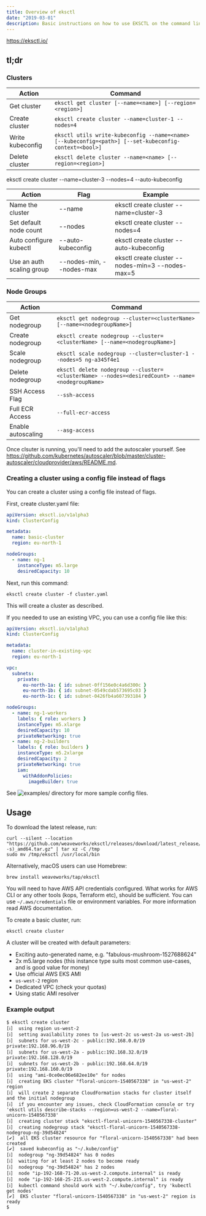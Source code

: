 ```yaml
---
title: Overview of eksctl
date: "2019-03-01"
description: Basic instructions on how to use EKSCTL on the command line.
---
```


https://eksctl.io/

<Ad />

## tl;dr

### Clusters

| Action           | Command                                                                                               |
| ---------------- | ----------------------------------------------------------------------------------------------------- |
| Get cluster      | `eksctl get cluster [--name=<name>] [--region=<region>]`                                              |
| Create cluster   | `eksctl create cluster --name=cluster-1 --nodes=4`                                                    |
| Write kubeconfig | `eksctl utils write-kubeconfig --name=<name> [--kubeconfig=<path>] [--set-kubeconfig-context=<bool>]` |
| Delete cluster   | `eksctl delete cluster --name=<name> [--region=<region>]`                                             |

eksctl create cluster --name=cluster-3 --nodes=4 --auto-kubeconfig

| Action                    | Flag                     | Example                                           |
| ------------------------- | ------------------------ | ------------------------------------------------- |
| Name the cluster          | --name                   | eksctl create cluster --name=cluster-3            |
| Set default node count    | --nodes                  | eksctl create cluster --nodes=4                   |
| Auto configure kubectl    | --auto-kubeconfig        | eksctl create cluster --auto-kubeconfig           |
| Use an auth scaling group | --nodes-min, --nodes-max | eksctl create cluster --nodes-min=3 --nodes-max=5 |

### Node Groups

| Action             | Command                                                                                         |
| ------------------ | ----------------------------------------------------------------------------------------------- |
| Get nodegroup      | `eksctl get nodegroup --cluster=<clusterName> [--name=<nodegroupName>]`                         |
| Create nodegroup   | `eksctl create nodegroup --cluster=<clusterName> [--name=<nodegroupName>]`                      |
| Scale nodegroup    | `eksctl scale nodegroup --cluster=cluster-1 --nodes=5 ng-a345f4e1`                              |
| Delete nodegroup   | `eksctl delete nodegroup --cluster=<clusterName> --nodes=<desiredCount> --name=<nodegroupName>` |
| SSH Access Flag    | `--ssh-access`                                                                                  |
| Full ECR Access    | `--full-ecr-access`                                                                             |
| Enable autoscaling | `--asg-access`                                                                                  |

Once clsuter is running, you'll need to add the autoscaler yourself. See https://github.com/kubernetes/autoscaler/blob/master/cluster-autoscaler/cloudprovider/aws/README.md.

### Creating a cluster using a config file instead of flags

You can create a cluster using a config file instead of flags.

First, create cluster.yaml file:

```yaml
apiVersion: eksctl.io/v1alpha3
kind: ClusterConfig

metadata:
  name: basic-cluster
  region: eu-north-1

nodeGroups:
  - name: ng-1
    instanceType: m5.large
    desiredCapacity: 10
```

Next, run this command:

```shell
eksctl create cluster -f cluster.yaml
```

This will create a cluster as described.

If you needed to use an existing VPC, you can use a config file like this:

```yaml
apiVersion: eksctl.io/v1alpha3
kind: ClusterConfig

metadata:
  name: cluster-in-existing-vpc
  region: eu-north-1

vpc:
  subnets:
    private:
      eu-north-1a: { id: subnet-0ff156e0c4a6d300c }
      eu-north-1b: { id: subnet-0549cdab573695c03 }
      eu-north-1c: { id: subnet-0426fb4a607393184 }

nodeGroups:
  - name: ng-1-workers
    labels: { role: workers }
    instanceType: m5.xlarge
    desiredCapacity: 10
    privateNetworking: true
  - name: ng-2-builders
    labels: { role: builders }
    instanceType: m5.2xlarge
    desiredCapacity: 2
    privateNetworking: true
    iam:
      withAddonPolicies:
        imageBuilder: true
```

See ![examples/](https://github.com/weaveworks/eksctl/tree/master/examples) directory for more sample config files.

<Ad />

## Usage

To download the latest release, run:

```shell
curl --silent --location "https://github.com/weaveworks/eksctl/releases/download/latest_release/eksctl_$(uname -s)_amd64.tar.gz" | tar xz -C /tmp
sudo mv /tmp/eksctl /usr/local/bin
```

Alternatively, macOS users can use Homebrew:

```shell
brew install weaveworks/tap/eksctl
```

You will need to have AWS API credentials configured. What works for AWS CLI or any other tools (kops, Terraform etc), should be sufficient. You can use `~/.aws/credentials` file or environment variables. For more information read AWS documentation.

To create a basic cluster, run:

```shell
eksctl create cluster
```

A cluster will be created with default parameters:

- Exciting auto-generated name, e.g. "fabulous-mushroom-1527688624"
- 2x m5.large nodes (this instance type suits most common use-cases, and is good value for money)
- Use official AWS EKS AMI
- `us-west-2` region
- Dedicated VPC (check your quotas)
- Using static AMI resolver

### Example output

```shell
$ eksctl create cluster
[ℹ]  using region us-west-2
[ℹ]  setting availability zones to [us-west-2c us-west-2a us-west-2b]
[ℹ]  subnets for us-west-2c - public:192.168.0.0/19 private:192.168.96.0/19
[ℹ]  subnets for us-west-2a - public:192.168.32.0/19 private:192.168.128.0/19
[ℹ]  subnets for us-west-2b - public:192.168.64.0/19 private:192.168.160.0/19
[ℹ]  using "ami-0ce0ec06e682ee10e" for nodes
[ℹ]  creating EKS cluster "floral-unicorn-1540567338" in "us-west-2" region
[ℹ]  will create 2 separate CloudFormation stacks for cluster itself and the initial nodegroup
[ℹ]  if you encounter any issues, check CloudFormation console or try 'eksctl utils describe-stacks --region=us-west-2 --name=floral-unicorn-1540567338'
[ℹ]  creating cluster stack "eksctl-floral-unicorn-1540567338-cluster"
[ℹ]  creating nodegroup stack "eksctl-floral-unicorn-1540567338-nodegroup-ng-39d54824"
[✔]  all EKS cluster resource for "floral-unicorn-1540567338" had been created
[✔]  saved kubeconfig as "~/.kube/config"
[ℹ]  nodegroup "ng-39d54824" has 0 nodes
[ℹ]  waiting for at least 2 nodes to become ready
[ℹ]  nodegroup "ng-39d54824" has 2 nodes
[ℹ]  node "ip-192-168-71-20.us-west-2.compute.internal" is ready
[ℹ]  node "ip-192-168-25-215.us-west-2.compute.internal" is ready
[ℹ]  kubectl command should work with "~/.kube/config", try 'kubectl get nodes'
[✔]  EKS cluster "floral-unicorn-1540567338" in "us-west-2" region is ready
$
```

